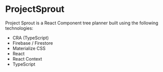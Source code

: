 # ProjectSprout

Project Sprout is a React Component tree planner built using the following technologies:

- CRA (TypeScript)
- Firebase / Firestore
- Materialize CSS
- React
- React Context
- TypeScript

